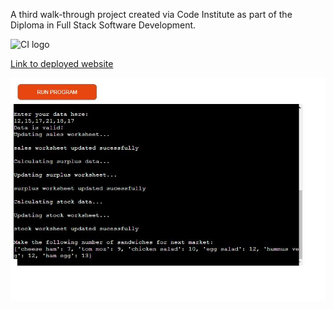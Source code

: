 A third walk-through project created via Code Institute as part of the Diploma in Full Stack Software Development.

![CI logo](https://codeinstitute.s3.amazonaws.com/fullstack/ci_logo_small.png)

[Link to deployed website](https://love-sandwiches-application.herokuapp.com/)

![Mockup image](assets/images/love-sandwiches-mockup.JPG)
